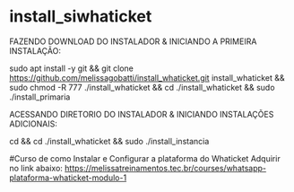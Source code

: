 # install_siwhaticket
FAZENDO DOWNLOAD DO INSTALADOR & INICIANDO A PRIMEIRA INSTALAÇÃO:

sudo apt install -y git && git clone https://github.com/melissagobatti/install_whaticket.git install_whaticket &&  sudo chmod -R 777 ./install_whaticket && cd ./install_whaticket && sudo ./install_primaria

ACESSANDO DIRETORIO DO INSTALADOR & INICIANDO INSTALAÇÕES ADICIONAIS:

cd && cd ./install_whaticket && sudo ./install_instancia

#Curso de como Instalar e Configurar a plataforma do Whaticket 
Adquirir no link abaixo:
https://melissatreinamentos.tec.br/courses/whatsapp-plataforma-whaticket-modulo-1

